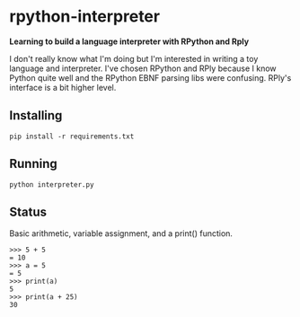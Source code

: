 # rpython-interpreter
**Learning to build a language interpreter with RPython and Rply**

I don't really know what I'm doing but I'm interested in writing a toy language and interpreter. 
I've chosen RPython and RPly because I know Python quite well and the RPython EBNF parsing libs were confusing. 
RPly's interface is a bit higher level.

## Installing

`pip install -r requirements.txt`

## Running

`python interpreter.py`

## Status

Basic arithmetic, variable assignment, and a print() function.

```
>>> 5 + 5
= 10
>>> a = 5
= 5
>>> print(a)
5
>>> print(a + 25)
30
```
